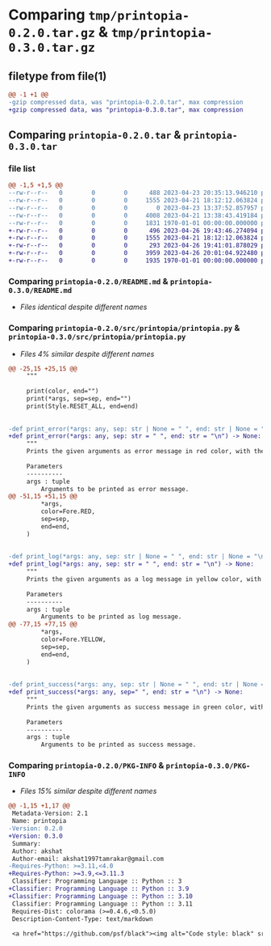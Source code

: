 # Comparing `tmp/printopia-0.2.0.tar.gz` & `tmp/printopia-0.3.0.tar.gz`

## filetype from file(1)

```diff
@@ -1 +1 @@
-gzip compressed data, was "printopia-0.2.0.tar", max compression
+gzip compressed data, was "printopia-0.3.0.tar", max compression
```

## Comparing `printopia-0.2.0.tar` & `printopia-0.3.0.tar`

### file list

```diff
@@ -1,5 +1,5 @@
--rw-r--r--   0        0        0      488 2023-04-23 20:35:13.946210 printopia-0.2.0/pyproject.toml
--rw-r--r--   0        0        0     1555 2023-04-21 18:12:12.063824 printopia-0.2.0/README.md
--rw-r--r--   0        0        0        0 2023-04-23 13:37:52.857957 printopia-0.2.0/src/printopia/__init__.py
--rw-r--r--   0        0        0     4008 2023-04-21 13:38:43.419184 printopia-0.2.0/src/printopia/printopia.py
--rw-r--r--   0        0        0     1831 1970-01-01 00:00:00.000000 printopia-0.2.0/PKG-INFO
+-rw-r--r--   0        0        0      496 2023-04-26 19:43:46.274094 printopia-0.3.0/pyproject.toml
+-rw-r--r--   0        0        0     1555 2023-04-21 18:12:12.063824 printopia-0.3.0/README.md
+-rw-r--r--   0        0        0      293 2023-04-26 19:41:01.878029 printopia-0.3.0/src/printopia/__init__.py
+-rw-r--r--   0        0        0     3959 2023-04-26 20:01:04.922480 printopia-0.3.0/src/printopia/printopia.py
+-rw-r--r--   0        0        0     1935 1970-01-01 00:00:00.000000 printopia-0.3.0/PKG-INFO
```

### Comparing `printopia-0.2.0/README.md` & `printopia-0.3.0/README.md`

 * *Files identical despite different names*

### Comparing `printopia-0.2.0/src/printopia/printopia.py` & `printopia-0.3.0/src/printopia/printopia.py`

 * *Files 4% similar despite different names*

```diff
@@ -25,15 +25,15 @@
     """
 
     print(color, end="")
     print(*args, sep=sep, end="")
     print(Style.RESET_ALL, end=end)
 
 
-def print_error(*args: any, sep: str | None = " ", end: str | None = "\n") -> None:
+def print_error(*args: any, sep: str = " ", end: str = "\n") -> None:
     """
     Prints the given arguments as error message in red color, with the specified separator and ending character.
 
     Parameters
     ----------
     args : tuple
         Arguments to be printed as error message.
@@ -51,15 +51,15 @@
         *args,
         color=Fore.RED,
         sep=sep,
         end=end,
     )
 
 
-def print_log(*args: any, sep: str | None = " ", end: str | None = "\n") -> None:
+def print_log(*args: any, sep: str = " ", end: str = "\n") -> None:
     """
     Prints the given arguments as a log message in yellow color, with the specified separator and ending character.
 
     Parameters
     ----------
     args : tuple
         Arguments to be printed as log message.
@@ -77,15 +77,15 @@
         *args,
         color=Fore.YELLOW,
         sep=sep,
         end=end,
     )
 
 
-def print_success(*args: any, sep: str | None = " ", end: str | None = "\n") -> None:
+def print_success(*args: any, sep=" ", end: str = "\n") -> None:
     """
     Prints the given arguments as success message in green color, with the specified separator and ending character.
 
     Parameters
     ----------
     args : tuple
         Arguments to be printed as success message.
```

### Comparing `printopia-0.2.0/PKG-INFO` & `printopia-0.3.0/PKG-INFO`

 * *Files 15% similar despite different names*

```diff
@@ -1,15 +1,17 @@
 Metadata-Version: 2.1
 Name: printopia
-Version: 0.2.0
+Version: 0.3.0
 Summary: 
 Author: akshat
 Author-email: akshat1997tamrakar@gmail.com
-Requires-Python: >=3.11,<4.0
+Requires-Python: >=3.9,<=3.11.3
 Classifier: Programming Language :: Python :: 3
+Classifier: Programming Language :: Python :: 3.9
+Classifier: Programming Language :: Python :: 3.10
 Classifier: Programming Language :: Python :: 3.11
 Requires-Dist: colorama (>=0.4.6,<0.5.0)
 Description-Content-Type: text/markdown
 
 <a href="https://github.com/psf/black"><img alt="Code style: black" src="https://img.shields.io/badge/code%20style-black-000000.svg?&style=for-the-badge&logo=python&logoColor=blue"></a>
```

